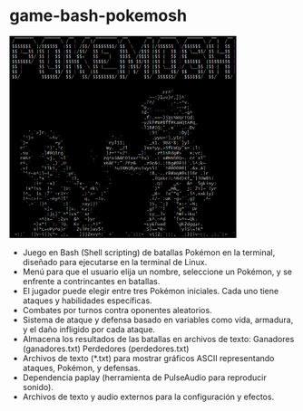 # game-bash-pokemosh
  <img src="images/pokemosh_game.png" width="400">
  
- Juego en Bash (Shell scripting) de batallas Pokémon en la terminal, diseñado para ejecutarse en la terminal de Linux.
- Menú para que el usuario elija un nombre, seleccione un Pokémon, y se enfrente a contrincantes en batallas.
- El jugador puede elegir entre tres Pokémon iniciales. Cada uno tiene ataques y habilidades específicas.
- Combates por turnos contra oponentes aleatorios.
- Sistema de ataque y defensa basado en variables como vida, armadura, y el daño infligido por cada ataque.
- Almacena los resultados de las batallas en archivos de texto: Ganadores (ganadores.txt) Perdedores (perdedores.txt)
- Archivos de texto (*.txt) para mostrar gráficos ASCII representando ataques, Pokémon, y defensas.
- Dependencia paplay (herramienta de PulseAudio para reproducir sonido).
- Archivos de texto y audio externos para la configuración y efectos.

